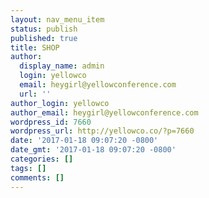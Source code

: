 ```yaml
---
layout: nav_menu_item
status: publish
published: true
title: SHOP
author:
  display_name: admin
  login: yellowco
  email: heygirl@yellowconference.com
  url: ''
author_login: yellowco
author_email: heygirl@yellowconference.com
wordpress_id: 7660
wordpress_url: http://yellowco.co/?p=7660
date: '2017-01-18 09:07:20 -0800'
date_gmt: '2017-01-18 09:07:20 -0800'
categories: []
tags: []
comments: []
---
```


